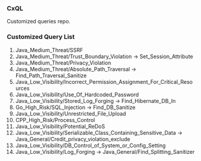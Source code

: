 ### CxQL
Customized queries repo.


### Customized Query List
1. Java_Medium_Threat/SSRF
2. Java_Medium_Threat/Trust_Boundary_Violation -> Set_Session_Attribute
3. Java_Medium_Threat/Privacy_Violation
4. Java_Medium_Threat/Absolute_Path_Traversal -> Find_Path_Traversal_Sanitize
5. Java_Low_Visibility/Incorrect_Permission_Assignment_For_Critical_Resources
6. Java_Low_Visibility/Use_Of_Hardcoded_Password
7. Java_Low_Visibility/Stored_Log_Forging -> Find_Hibernate_DB_In
8. Go_High_Risk/SQL_Injection -> Find_DB_Sanitize
9. Java_Low_Visibility/Unrestricted_File_Upload
10. CPP_High_Risk/Process_Control
11. Java_Low_Visibility/Potential_ReDoS
12. Java_Low_Visibility/Serializable_Class_Containing_Sensitive_Data -> Java_General/Credit_privacy_violation_exclude
13. Java_Low_Visibility/DB_Control_of_System_or_Config_Setting
14. Java_Low_Visibility/Log_Forging -> Java_General/Find_Splitting_Sanitizer